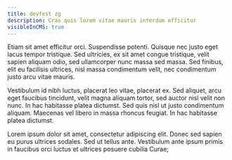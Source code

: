 ```yaml
---
title: devfest zg
description: Cras quis lorem vitae mauris interdum efficitur
visibleInCMS: true
---
```

Etiam sit amet efficitur orci. Suspendisse potenti. Quisque nec justo eget lacus tempor tristique. Sed ultricies, ex sit amet congue tristique, velit sapien aliquam odio, sed ullamcorper nunc massa sed massa. Sed finibus, elit eu facilisis ultrices, nisl massa condimentum velit, nec condimentum justo arcu vitae mauris.

Vestibulum id nibh luctus, placerat leo vitae, placerat ex. Sed aliquet, arcu eget faucibus tincidunt, velit magna aliquam tortor, sed auctor nisl velit non nunc. In hac habitasse platea dictumst. Sed quis nisl ut justo condimentum aliquam. Maecenas vel libero in massa rhoncus feugiat. In hac habitasse platea dictumst.

Lorem ipsum dolor sit amet, consectetur adipiscing elit. Donec sed sapien eu purus ultrices sodales. Sed ut tellus ante. Vestibulum ante ipsum primis in faucibus orci luctus et ultrices posuere cubilia Curae;